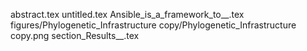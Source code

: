 abstract.tex
untitled.tex
Ansible_is_a_framework_to__.tex
figures/Phylogenetic_Infrastructure copy/Phylogenetic_Infrastructure copy.png
section_Results__.tex
